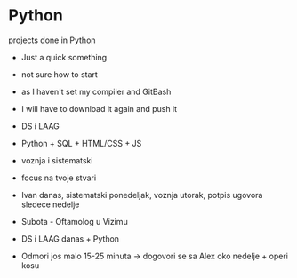 # Python
projects done in Python


- Just a quick something
- not sure how to start
- as I haven't set my compiler and GitBash
- I will have to download it again and push it


- DS i LAAG
- Python + SQL + HTML/CSS + JS
- voznja i sistematski
- focus na tvoje stvari
- Ivan danas, sistematski ponedeljak, voznja utorak, potpis ugovora sledece nedelje
- Subota - Oftamolog u Vizimu
- DS i LAAG danas + Python
- Odmori jos malo 15-25 minuta -> dogovori se sa Alex oko nedelje + operi kosu

